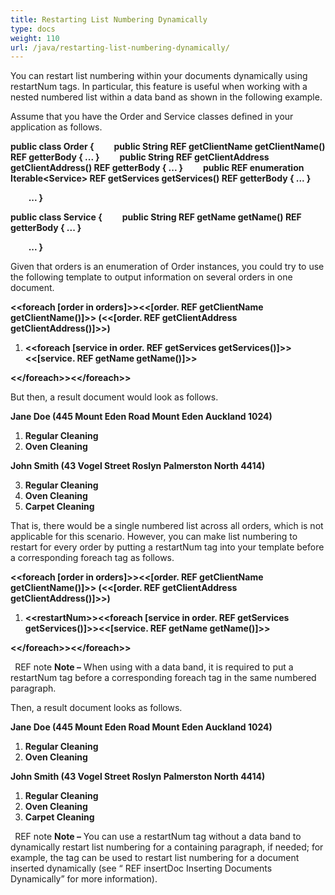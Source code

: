 ```yaml
---
title: Restarting List Numbering Dynamically
type: docs
weight: 110
url: /java/restarting-list-numbering-dynamically/
---
```


You can restart list numbering within your documents dynamically using restartNum tags. In particular, this feature is useful when working with a nested numbered list within a data band as shown in the following example.

Assume that you have the Order and Service classes defined in your application as follows.

**public class Order
{
`    `public String  REF getClientName getClientName()  REF getterBody { ... }
`    `public String  REF getClientAddress getClientAddress()  REF getterBody { ... }
`    `public  REF enumeration Iterable&lt;Service&gt;  REF getServices getServices()  REF getterBody { ... }**

`    `**...
}**

**public class Service
{
`    `public String  REF getName getName()  REF getterBody { ... }**

`    `**...
}**

Given that orders is an enumeration of Order instances, you could try to use the following template to output information on several orders in one document.

**&lt;&lt;foreach [order in orders]&gt;&gt;&lt;&lt;[order. REF getClientName getClientName()]&gt;&gt; (&lt;&lt;[order. REF getClientAddress getClientAddress()]&gt;&gt;)**

1. **&lt;&lt;foreach [service in order. REF getServices getServices()]&gt;&gt;&lt;&lt;[service. REF getName getName()]&gt;&gt;**

**&lt;&lt;/foreach&gt;&gt;&lt;&lt;/foreach&gt;&gt;**

But then, a result document would look as follows.

**Jane Doe (445 Mount Eden Road Mount Eden Auckland 1024)**

1. **Regular Cleaning**
1. **Oven Cleaning**

**John Smith (43 Vogel Street Roslyn Palmerston North 4414)**

3. **Regular Cleaning**
3. **Oven Cleaning**
3. **Carpet Cleaning**

That is, there would be a single numbered list across all orders, which is not applicable for this scenario. However, you can make list numbering to restart for every order by putting a restartNum tag into your template before a corresponding foreach tag as follows.

**&lt;&lt;foreach [order in orders]&gt;&gt;&lt;&lt;[order. REF getClientName getClientName()]&gt;&gt; (&lt;&lt;[order. REF getClientAddress getClientAddress()]&gt;&gt;)**

1. **&lt;&lt;restartNum&gt;&gt;&lt;&lt;foreach [service in order. REF getServices getServices()]&gt;&gt;&lt;&lt;[service. REF getName getName()]&gt;&gt;**

**&lt;&lt;/foreach&gt;&gt;&lt;&lt;/foreach&gt;&gt;**

` `REF note **Note –** When using with a data band, it is required to put a restartNum tag before a corresponding foreach tag in the same numbered paragraph.

Then, a result document looks as follows.

**Jane Doe (445 Mount Eden Road Mount Eden Auckland 1024)**

1. **Regular Cleaning**
1. **Oven Cleaning**

**John Smith (43 Vogel Street Roslyn Palmerston North 4414)**

1. **Regular Cleaning**
1. **Oven Cleaning**
1. **Carpet Cleaning**

` `REF note **Note –** You can use a restartNum tag without a data band to dynamically restart list numbering for a containing paragraph, if needed; for example, the tag can be used to restart list numbering for a document inserted dynamically (see “ REF insertDoc Inserting Documents Dynamically” for more information).
